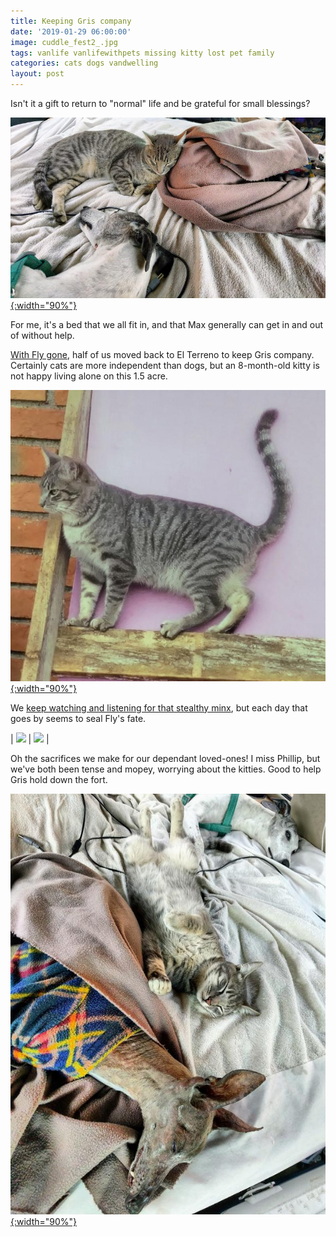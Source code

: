 ```yaml
---
title: Keeping Gris company
date: '2019-01-29 06:00:00'
image: cuddle_fest2_.jpg
tags: vanlife vanlifewithpets missing kitty lost pet family
categories: cats dogs vandwelling
layout: post
---
```


Isn't it a gift to return to "normal" life and be grateful for small blessings?

[![](/images/cuddle_fest_.jpg){:width="90%"}](/images/cuddle_fest.jpg)

For me, it's a bed that we all fit in, and that Max generally can get in and out of without help.

[With Fly gone](http://reverdecer.annalisagross.com/2019/01/27/el-terreno-incomplete/), half of us moved back to El Terreno to keep Gris company. Certainly cats are more independent than dogs, but an 8-month-old kitty is not happy living alone on this 1.5 acre.

[![](/images/gris_alone_.jpg){:width="90%"}](/images/gris_alone.jpg)

We [keep watching and listening for that stealthy minx](https://reverdecer.annalisagross.com/2019/01/26/dry-season-foliage/), but each day that goes by seems to seal Fly's fate.

| [![](/images/gris_snuggle_.jpg)](/images/gris_snuggle.jpg) | [![](/images/gris_snuggle2_.jpg)](/images/gris_snuggle2.jpg) |

Oh the sacrifices we make for our dependant loved-ones! I miss Phillip, but we've both been tense and mopey, worrying about the kitties. Good to help Gris hold down the fort.

[![](/images/cuddle_fest3_.jpg){:width="90%"}](/images/cuddle_fest3.jpg)